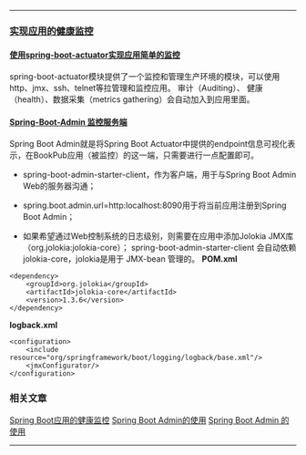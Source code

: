 ----
### [实现应用的健康监控](https://github.com/timebusker/spring-boot/tree/master/spring-boot-17-monitor/)

#### [使用spring-boot-actuator实现应用简单的监控](https://github.com/timebusker/spring-boot/tree/master/spring-boot-17-monitor/spring-boot-17-monitor-actuator/)
spring-boot-actuator模块提供了一个监控和管理生产环境的模块，可以使用http、jmx、ssh、telnet等拉管理和监控应用。
审计（Auditing）、 健康（health）、数据采集（metrics gathering）会自动加入到应用里面。

#### [Spring-Boot-Admin 监控服务端](https://github.com/timebusker/spring-boot/tree/master/spring-boot-17-monitor/spring-boot-17-monitor-AdminServer/)
Spring Boot Admin就是将Spring Boot Actuator中提供的endpoint信息可视化表示，在BookPub应用（被监控）的这一端，只需要进行一点配置即可。

+ spring-boot-admin-starter-client，作为客户端，用于与Spring Boot Admin Web的服务器沟通；

+ spring.boot.admin.url=http:localhost:8090用于将当前应用注册到Spring Boot Admin；

+ 如果希望通过Web控制系统的日志级别，则需要在应用中添加Jolokia JMX库（org.jolokia:jolokia-core）；
  spring-boot-admin-starter-client 会自动依赖 jolokia-core，jolokia是用于 JMX-bean 管理的。
**POM.xml**
```
<dependency>
    <groupId>org.jolokia</groupId>
    <artifactId>jolokia-core</artifactId>
    <version>1.3.6</version>
</dependency>
```
**logback.xml**
```
<configuration>
    <include resource="org/springframework/boot/logging/logback/base.xml"/>
    <jmxConfigurator/>
</configuration>
```


### 相关文章

[Spring Boot应用的健康监控](http://www.jianshu.com/p/734519d3c383)
[Spring Boot Admin的使用](http://www.jianshu.com/p/e20a5f42a395)
[Spring Boot Admin 的使用](http://blog.csdn.net/kinginblue/article/details/52132113)

----